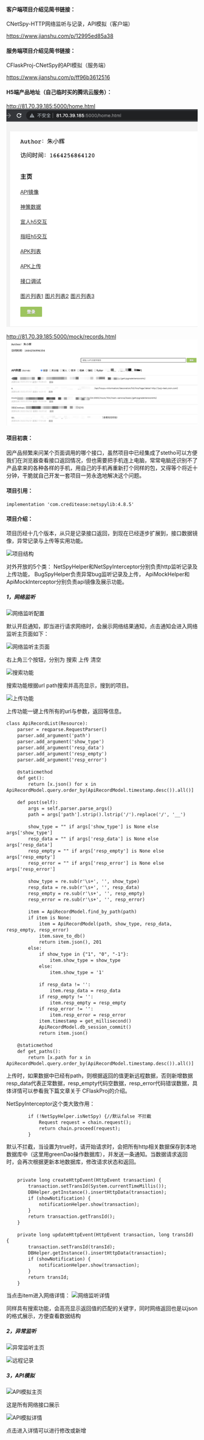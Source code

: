 #### 客户端项目介绍见简书链接：
CNetSpy-HTTP网络监听与记录，API模拟（客户端）

https://www.jianshu.com/p/12995ed85a38

#### 服务端项目介绍见简书链接：
CFlaskProj-CNetSpy的API模拟（服务端）

https://www.jianshu.com/p/ff96b3612516

#### H5端产品地址（自己临时买的腾讯云服务）：

http://81.70.39.185:5000/home.html
![img_home.png](img_home.png)


http://81.70.39.185:5000/mock/records.html
![img_mock.png](img_mock.png)

#### 项目初衷：
因产品频繁来问某个页面调用的哪个接口，虽然项目中已经集成了stetho可以方便我们在浏览器查看接口返回情况，但也需要把手机连上电脑，常常电脑还识别不了产品拿来的各种各样的手机，用自己的手机再重新打个同样的包，又得等个将近十分钟，干脆就自己开发一套项目一劳永逸地解决这个问题。

#### 项目引用：
```
implementation 'com.creditease:netspylib:4.8.5'
```
#### 项目介绍：
项目历经十几个版本，从只是记录接口返回，到现在已经逐步扩展到，接口数据镜像，异常记录与上传等实用功能。

![项目结构](https://upload-images.jianshu.io/upload_images/4334234-cb1e20d72c35179d.png?imageMogr2/auto-orient/strip%7CimageView2/2/w/1240)

对外开放的5个类：
NetSpyHelper和NetSpyInterceptor分别负责http监听记录及上传功能，
BugSpyHelper负责异常bug监听记录及上传，
ApiMockHelper和ApiMockInterceptor分别负责api镜像及展示功能。

##### 1，网络监听

![网络监听配置](https://upload-images.jianshu.io/upload_images/4334234-dd3015e2743ba291.png?imageMogr2/auto-orient/strip%7CimageView2/2/w/1240)

默认开启通知，即当进行请求网络时，会展示网络结果通知，点击通知会进入网络监听主页面如下：

![网络监听主页面](https://upload-images.jianshu.io/upload_images/4334234-74f76f567281e6c5.png?imageMogr2/auto-orient/strip%7CimageView2/2/w/1240)

右上角三个按钮，分别为 搜索 上传 清空

![搜索功能](https://upload-images.jianshu.io/upload_images/4334234-554d53dd20b6ea43.png?imageMogr2/auto-orient/strip%7CimageView2/2/w/1240)

搜索功能根据url path搜索并高亮显示，搜到的项目。

![上传功能](https://upload-images.jianshu.io/upload_images/4334234-21d734fac946fb38.png?imageMogr2/auto-orient/strip%7CimageView2/2/w/1240)

上传功能一键上传所有的url与参数，返回等信息。
```
class ApiRecordList(Resource):
    parser = reqparse.RequestParser()
    parser.add_argument('path')
    parser.add_argument('show_type')
    parser.add_argument('resp_data')
    parser.add_argument('resp_empty')
    parser.add_argument('resp_error')

    @staticmethod
    def get():
        return [x.json() for x in ApiRecordModel.query.order_by(ApiRecordModel.timestamp.desc()).all()]

    def post(self):
        args = self.parser.parse_args()
        path = args['path'].strip().lstrip('/').replace('/', '__')

        show_type = "" if args['show_type'] is None else args['show_type']
        resp_data = "" if args['resp_data'] is None else args['resp_data']
        resp_empty = "" if args['resp_empty'] is None else args['resp_empty']
        resp_error = "" if args['resp_error'] is None else args['resp_error']

        show_type = re.sub(r'\s+', '', show_type)
        resp_data = re.sub(r'\s+', '', resp_data)
        resp_empty = re.sub(r'\s+', '', resp_empty)
        resp_error = re.sub(r'\s+', '', resp_error)

        item = ApiRecordModel.find_by_path(path)
        if item is None:
            item = ApiRecordModel(path, show_type, resp_data, resp_empty, resp_error)
            item.save_to_db()
            return item.json(), 201
        else:
            if show_type in {"1", "0", "-1"}:
                item.show_type = show_type
            else:
                item.show_type = '1'

            if resp_data != '':
                item.resp_data = resp_data
            if resp_empty != '':
                item.resp_empty = resp_empty
            if resp_error != '':
                item.resp_error = resp_error
            item.timestamp = get_millisecond()
            ApiRecordModel.db_session_commit()
            return item.json()

    @staticmethod
    def get_paths():
        return [x.path for x in ApiRecordModel.query.order_by(ApiRecordModel.timestamp.desc()).all()]
```
上传时，如果数据中已经有path，则根据返回的值更新远程数据，否则新增数据
resp_data代表正常数据，resp_empty代码空数据，resp_error代码错误数据，具体详情可以参看我下篇文章关于 CFlaskProj的介绍。

NetSpyInterceptor这个类大致作用：

```
        if (!NetSpyHelper.isNetSpy) {//默认false 不拦截
            Request request = chain.request();
            return chain.proceed(request);
        }
```
默认不拦截，当设置为true时，请开始请求时，会把所有http相关数据保存到本地数据库中（这里用greenDao操作数据库），并发送一条通知。当数据请求返回时，会再次根据更新本地数据库，修改请求状态和返回。
```

    private long createHttpEvent(HttpEvent transaction) {
        transaction.setTransId(System.currentTimeMillis());
        DBHelper.getInstance().insertHttpData(transaction);
        if (showNotification) {
            notificationHelper.show(transaction);
        }
        return transaction.getTransId();
    }

    private long updateHttpEvent(HttpEvent transaction, long transId) {
        transaction.setTransId(transId);
        DBHelper.getInstance().insertHttpData(transaction);
        if (showNotification) {
            notificationHelper.show(transaction);
        }
        return transId;
    }
```

当点击item进入网络详情：
![网络监听详情](https://upload-images.jianshu.io/upload_images/4334234-928e3247522f1fbd.png?imageMogr2/auto-orient/strip%7CimageView2/2/w/1240)

同样具有搜索功能，会高亮显示返回值的匹配的关键字，同时网络返回也是以json的格式展示，方便查看数据结构

##### 2，异常监听

![异常监听主页](https://upload-images.jianshu.io/upload_images/4334234-fa29de19e12a9ed8.png?imageMogr2/auto-orient/strip%7CimageView2/2/w/1240)

![远程记录](https://upload-images.jianshu.io/upload_images/4334234-7f1768a24c3a8b73.png?imageMogr2/auto-orient/strip%7CimageView2/2/w/1240)

##### 3，API模拟

![API模拟主页](https://upload-images.jianshu.io/upload_images/4334234-069ee5bb3f68480b.png?imageMogr2/auto-orient/strip%7CimageView2/2/w/1240)

这是所有网络接口展示


![API模拟详情](https://upload-images.jianshu.io/upload_images/4334234-2eafe47d020057c4.png?imageMogr2/auto-orient/strip%7CimageView2/2/w/1240)

点击进入详情可以进行修改或新增


